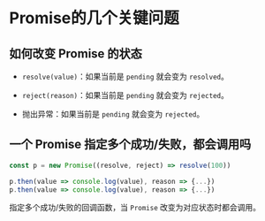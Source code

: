 # Promise的几个关键问题

## 如何改变 Promise 的状态

- `resolve(value)`：如果当前是 `pending` 就会变为 `resolved`。

- `reject(reason)`：如果当前是 `pending` 就会变为 `rejected`。

- 抛出异常：如果当前是 `pending` 就会变为 `rejected`。

## 一个 Promise 指定多个成功/失败，都会调用吗

```js
const p = new Promise((resolve, reject) => resolve(100))

p.then(value => console.log(value), reason => {...})
p.then(value => console.log(value), reason => {...})
```

指定多个成功/失败的回调函数，当 `Promise` 改变为对应状态时都会调用。
